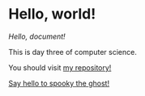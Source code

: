 <!DOCTYPE html>
<html>

<h1 id="blue">Hello, world!</h1>

<p id="red"><em>Hello, document!</em></p>

<p> This is day three of computer science. </p>

<p> You should visit 
<a href="https://github.com/mz472619/spook">
my repository!

<head>
    <link rel="stylesheet" href="styles.css">
    </head>
    <body>
        <p id="stylish">Say hello to spooky the ghost!</p>


<div id="base">
  <div id="background">
    <div id="spookster">
      <div id="peepers"></div>
      <!-- Short for booplesnoot -->
      <div id="snoot"></div>
      <div id="left-waggler"></div>
      <div id="right-waggler"></div>
    </div>
    <div id="feets">
      <div id="feet"></div>
      <div id="feet"></div>
      <div id="feet"></div>
      <div id="feet"></div>
    </div>
  </div>
</div>
</html>